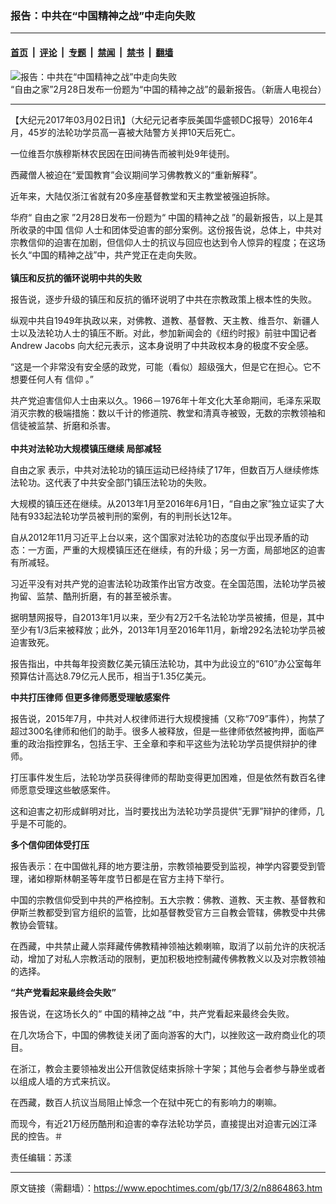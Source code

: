 ### 报告：中共在“中国精神之战”中走向失败

---

#### [首页](../../../..?n8864863) &nbsp;|&nbsp; [评论](../../../../../epoch-comment?n8864863) &nbsp;|&nbsp; [专题](../../../../../epoch-special?n8864863) &nbsp;|&nbsp; [禁闻](../../../../../epoch-news?n8864863) &nbsp;|&nbsp; [禁书](../../../../../books?n8864863) &nbsp;|&nbsp; [翻墙](https://github.com/gfw-breaker/nogfw/blob/master/README.md?n8864863)


<div><img alt="报告：中共在“中国精神之战”中走向失败" class="attachment-djy_600_400 size-djy_600_400 wp-post-image" src="https://i.epochtimes.com/assets/uploads/2017/03/Screen-Shot-2017-03-02-at-1.47.48-AM.png"/>
<div class="caption">
 “自由之家”2月28日发布一份题为“中国的精神之战”的最新报告。（新唐人电视台）
</div></div><hr/><div class="post_content" id="artbody" itemprop="articleBody">
 <!-- article content begin -->
 <p>
  【大纪元2017年03月02日讯】（大纪元记者李辰美国华盛顿DC报导）2016年4月，45岁的法轮功学员高一喜被大陆警方关押10天后死亡。
 </p>
 <p>
  一位维吾尔族穆斯林农民因在田间祷告而被判处9年徒刑。
 </p>
 <p>
  西藏僧人被迫在“爱国教育”会议期间学习佛教教义的“重新解释”。
 </p>
 <p>
  近年来，大陆仅浙江省就有20多座基督教堂和天主教堂被强迫拆除。
 </p>
 <p>
  华府“
  <ok href="https://www.epochtimes.com/gb/tag/%E8%87%AA%E7%94%B1%E4%B9%8B%E5%AE%B6.html">
   自由之家
  </ok>
  ”2月28日发布一份题为“
  <ok href="https://www.epochtimes.com/gb/tag/%E4%B8%AD%E5%9B%BD%E7%9A%84%E7%B2%BE%E7%A5%9E%E4%B9%8B%E6%88%98.html">
   中国的精神之战
  </ok>
  ”的最新报告，以上是其所收录的中国
  <ok href="https://www.epochtimes.com/gb/tag/%E4%BF%A1%E4%BB%B0.html">
   信仰
  </ok>
  人士和团体受迫害的部分案例。这份报告说，总体上，中共对宗教信仰的迫害在加剧，但信仰人士的抗议与回应也达到令人惊异的程度；在这场长久“中国的精神之战”中，共产党正在走向失败。
  <br/>
  <strong>
   <br/>
   镇压和反抗的循环说明中共的失败
  </strong>
 </p>
 <p>
  报告说，逐步升级的镇压和反抗的循环说明了中共在宗教政策上根本性的失败。
 </p>
 <p>
  纵观中共自1949年执政以来，对佛教、道教、基督教、天主教、维吾尔、新疆人士以及法轮功人士的镇压不断。对此，参加新闻会的《纽约时报》前驻中国记者Andrew Jacobs 向大纪元表示，这本身说明了中共政权本身的极度不安全感。
 </p>
 <p>
  “这是一个非常没有安全感的政党，可能（看似）超级强大，但是它在担心。它不想要任何人有
  <ok href="https://www.epochtimes.com/gb/tag/%E4%BF%A1%E4%BB%B0.html">
   信仰
  </ok>
  。”
 </p>
 <p>
  共产党迫害信仰人士由来以久。1966－1976年十年文化大革命期间，毛泽东采取消灭宗教的极端措施：数以千计的修道院、教堂和清真寺被毁，无数的宗教领袖和信徒被监禁、折磨和杀害。
  <br/>
  <strong>
   <br/>
   中共对法轮功大规模镇压继续 局部减轻
  </strong>
 </p>
 <p>
  <ok href="https://www.epochtimes.com/gb/tag/%E8%87%AA%E7%94%B1%E4%B9%8B%E5%AE%B6.html">
   自由之家
  </ok>
  表示，中共对法轮功的镇压运动已经持续了17年，但数百万人继续修炼法轮功。这代表了中共安全部门镇压法轮功的失败。
 </p>
 <p>
  大规模的镇压还在继续。从2013年1月至2016年6月1日，“自由之家”独立证实了大陆有933起法轮功学员被判刑的案例，有的判刑长达12年。
 </p>
 <p>
  自从2012年11月习近平上台以来，这个国家对法轮功的态度似乎出现矛盾的动态：一方面，严重的大规模镇压还在继续，有的升级；另一方面，局部地区的迫害有所减轻。
 </p>
 <p>
  习近平没有对共产党的迫害法轮功政策作出官方改变。在全国范围，法轮功学员被拘留、监禁、酷刑折磨，有的甚至被杀害。
 </p>
 <p>
  据明慧网报导，自2013年1月以来，至少有2万2千名法轮功学员被捕，但是，其中至少有1/3后来被释放；此外，2013年1月至2016年11月，新增292名法轮功学员被迫害致死。
 </p>
 <p>
  报告指出，中共每年投资数亿美元镇压法轮功，其中为此设立的“610”办公室每年预算估计高达8.79亿元人民币，相当于1.35亿美元。
 </p>
 <p>
  <strong>
   中共打压律师 但更多律师愿受理敏感案件
  </strong>
 </p>
 <p>
  报告说，2015年7月，中共对人权律师进行大规模搜捕（又称“709”事件），拘禁了超过300名律师和他们的助手。很多人被释放，但是一些律师依然被拘押，面临严重的政治指控罪名，包括王宇、王全章和李和平这些为法轮功学员提供辩护的律师。
 </p>
 <p>
  打压事件发生后，法轮功学员获得律师的帮助变得更加困难，但是依然有数百名律师愿意受理这些敏感案件。
 </p>
 <p>
  这和迫害之初形成鲜明对比，当时要找出为法轮功学员提供“无罪”辩护的律师，几乎是不可能的。
 </p>
 <p>
  <strong>
   多个信仰团体受打压
  </strong>
 </p>
 <p>
  报告表示：在中国做礼拜的地方要注册，宗教领袖要受到监视，神学内容要受到管理，诸如穆斯林朝圣等年度节日都是在官方主持下举行。
 </p>
 <p>
  中国的宗教信仰受到中共的严格控制。五大宗教：佛教、道教、天主教、基督教和伊斯兰教都受到官方组织的监管，比如基督教受官方三自教会管辖，佛教受中共佛教协会管辖。
 </p>
 <p>
  在西藏，中共禁止藏人崇拜藏传佛教精神领袖达赖喇嘛，取消了以前允许的庆祝活动，增加了对私人宗教活动的限制，更加积极地控制藏传佛教教义以及对宗教领袖的选择。
 </p>
 <p>
  <strong>
   “共产党看起来最终会失败”
  </strong>
 </p>
 <p>
  报告说，在这场长久的“
  <ok href="https://www.epochtimes.com/gb/tag/%E4%B8%AD%E5%9B%BD%E7%9A%84%E7%B2%BE%E7%A5%9E%E4%B9%8B%E6%88%98.html">
   中国的精神之战
  </ok>
  ”中，共产党看起来最终会失败。
 </p>
 <p>
  在几次场合下，中国的佛教徒关闭了面向游客的大门，以挫败这一政府商业化的项目。
 </p>
 <p>
  在浙江，教会主要领袖发出公开信敦促结束拆除十字架；其他与会者参与静坐或者以组成人墙的方式来抗议。
 </p>
 <p>
  在西藏，数百人抗议当局阻止悼念一个在狱中死亡的有影响力的喇嘛。
 </p>
 <p>
  而现今，有近21万经历酷刑和迫害的幸存法轮功学员，直接提出对迫害元凶江泽民的控告。＃
 </p>
 <p>
  责任编辑：苏漾
 </p>
 <!-- article content end -->
 <div id="below_article_ad">
 </div>
</div>


---

原文链接（需翻墙）：https://www.epochtimes.com/gb/17/3/2/n8864863.htm